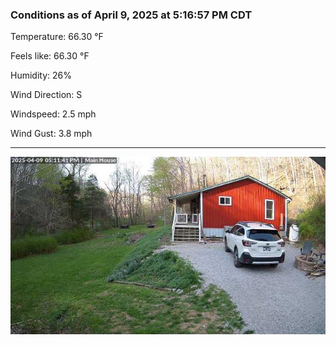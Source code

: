 ### Conditions as of April 9, 2025 at 5:16:57 PM CDT 

Temperature: 66.30 &deg;F

Feels like: 66.30 &deg;F

Humidity: 26%

Wind Direction: S

Windspeed: 2.5 mph

Wind Gust: 3.8 mph

---

<img src="./images/latest.jpeg"/>

